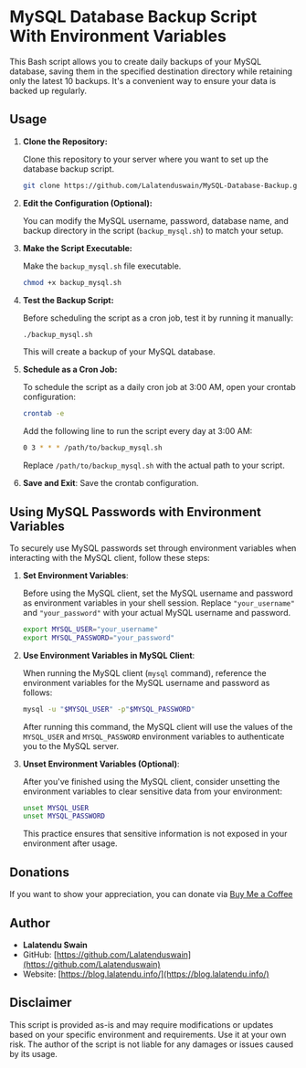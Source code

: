 # MySQL Database Backup Script With Environment Variables

This Bash script allows you to create daily backups of your MySQL database, saving them in the specified destination directory while retaining only the latest 10 backups. It's a convenient way to ensure your data is backed up regularly.

## Usage

1. **Clone the Repository:**

   Clone this repository to your server where you want to set up the database backup script.

   ```bash
   git clone https://github.com/Lalatenduswain/MySQL-Database-Backup.git
   ```

2. **Edit the Configuration (Optional):**

   You can modify the MySQL username, password, database name, and backup directory in the script (`backup_mysql.sh`) to match your setup.

3. **Make the Script Executable:**

   Make the `backup_mysql.sh` file executable.

   ```bash
   chmod +x backup_mysql.sh
   ```

4. **Test the Backup Script:**

   Before scheduling the script as a cron job, test it by running it manually:

   ```bash
   ./backup_mysql.sh
   ```

   This will create a backup of your MySQL database.

5. **Schedule as a Cron Job:**

   To schedule the script as a daily cron job at 3:00 AM, open your crontab configuration:

   ```bash
   crontab -e
   ```

   Add the following line to run the script every day at 3:00 AM:

   ```bash
   0 3 * * * /path/to/backup_mysql.sh
   ```

   Replace `/path/to/backup_mysql.sh` with the actual path to your script.

6. **Save and Exit**: Save the crontab configuration.

## Using MySQL Passwords with Environment Variables

To securely use MySQL passwords set through environment variables when interacting with the MySQL client, follow these steps:

1. **Set Environment Variables**:

   Before using the MySQL client, set the MySQL username and password as environment variables in your shell session. Replace `"your_username"` and `"your_password"` with your actual MySQL username and password.

   ```bash
   export MYSQL_USER="your_username"
   export MYSQL_PASSWORD="your_password"
   ```

2. **Use Environment Variables in MySQL Client**:

   When running the MySQL client (`mysql` command), reference the environment variables for the MySQL username and password as follows:

   ```bash
   mysql -u "$MYSQL_USER" -p"$MYSQL_PASSWORD"
   ```

   After running this command, the MySQL client will use the values of the `MYSQL_USER` and `MYSQL_PASSWORD` environment variables to authenticate you to the MySQL server.

3. **Unset Environment Variables (Optional)**:

   After you've finished using the MySQL client, consider unsetting the environment variables to clear sensitive data from your environment:

   ```bash
   unset MYSQL_USER
   unset MYSQL_PASSWORD
   ```

   This practice ensures that sensitive information is not exposed in your environment after usage.

## Donations

If you want to show your appreciation, you can donate via [Buy Me a Coffee](https://www.buymeacoffee.com/lalatendu.swain)

## Author

- **Lalatendu Swain**
- GitHub: [https://github.com/Lalatenduswain](https://github.com/Lalatenduswain)
- Website: [https://blog.lalatendu.info/](https://blog.lalatendu.info/)

## Disclaimer

This script is provided as-is and may require modifications or updates based on your specific environment and requirements. Use it at your own risk. The author of the script is not liable for any damages or issues caused by its usage.

